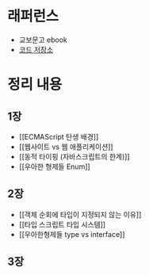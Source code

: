 # 래퍼런스

- 교보문고 ebook
- [코드 저장소](https://github.com/woowa-typescript/woowahan-typescript-with-react-example-code)

# 정리 내용

## 1장

- [[ECMAScript 탄생 배경]]
- [[웹사이트 vs 웹 애플리케이션]]
- [[동적 타이핑 (자바스크립트의 한계)]]
- [[우아한 형제들 Enum]]

## 2장

- [[객체 순회에 타입이 지정되지 않는 이유]]
- [[타입 스크립트 타입 시스템]]
- [[우아한형제들 type vs interface]]

## 3장

